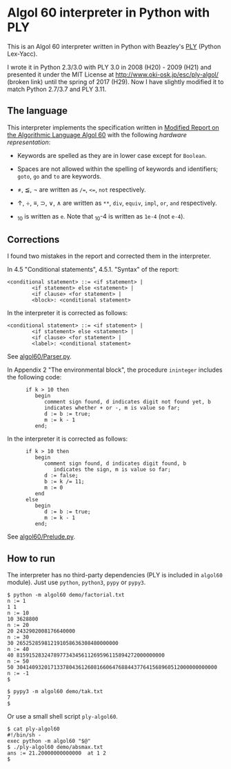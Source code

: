 # Algol 60 interpreter in Python with PLY

This is an Algol 60 interpreter written in Python with
Beazley's [PLY](https://github.com/dabeaz/ply) (Python Lex-Yacc).

I wrote it in Python 2.3/3.0 with PLY 3.0 in 2008 (H20) - 2009 (H21)
and presented it under the MIT License at
<http://www.oki-osk.jp/esc/ply-algol/> (broken link)
until the spring of 2017 (H29).
Now I have slightly modified it to match Python 2.7/3.7 and PLY 3.11.

## The language

This interpreter implements the specification written in
[Modified Report on the Algorithmic Language Algol 60](https://www.masswerk.at/algol60/modified_report.htm)
with the following _hardware representation_:

* Keywords are spelled as they are in lower case except for `Boolean`.

* Spaces are not allowed within the spelling of keywords and identifiers;
  `goto`, `go` and `to` are keywords.

* ≠, ≦, ¬ are written as `/=`, `<=`, `not` respectively.

* ↑, ÷, ≡, ⊃, ∨, ∧ are written as `**`, `div`, `equiv`, `impl`, `or`, `and`
  respectively.

* <sub>10</sub> is written as `e`.
  Note that <sub>10</sub>-4 is written as `1e-4` (not `e-4`).


## Corrections

I found two mistakes in the report and corrected them in the interpreter.

In 4.5 "Conditional statements", 4.5.1. "Syntax" of the report:
```
<conditional statement> ::= <if statement> |
        <if statement> else <statement> |
        <if clause> <for statement> |
        <block>: <conditional statement>
```

In the interpreter it is corrected as follows:
```
<conditional statement> ::= <if statement> |
        <if statement> else <statement> |
        <if clause> <for statement> |
        <label>: <conditional statement>
```

See [algol60/Parser.py](algol60/Parser.py#L517).


In Appendix 2 "The environmental block", the procedure `ininteger`
includes the following code:

```
      if k > 10 then
         begin
            comment sign found, d indicates digit not found yet, b 
            indicates whether + or -, m is value so far;
            d := b := true;
            m := k - 1
         end;
```

In the interpreter it is corrected as follows:

```
      if k > 10 then
         begin
            comment sign found, d indicates digit found, b
               indicates the sign, m is value so far;
            d := false;
            b := k /= 11;
            m := 0
         end
      else
         begin
            d := b := true;
            m := k - 1
         end;
```

See [algol60/Prelude.py](algol60/Prelude.py#L174-L186).


## How to run

The interpreter has no third-party dependencies
(PLY is included in `algol60` module).
Just use `python`, `python3`, `pypy` or `pypy3`.

```
$ python -m algol60 demo/factorial.txt
n := 1
1 1
n := 10
10 3628800
n := 20
20 2432902008176640000
n := 30
30 265252859812191058636308480000000
n := 40
40 815915283247897734345611269596115894272000000000
n := 50
50 30414093201713378043612608166064768844377641568960512000000000000
n := -1
$ 
```

```
$ pypy3 -m algol60 demo/tak.txt
7
$ 
```

Or use a small shell script `ply-algol60`.

```
$ cat ply-algol60
#!/bin/sh -
exec python -m algol60 "$@"
$ ./ply-algol60 demo/absmax.txt
ans := 21.20000000000000  at 1 2
$ 
```
